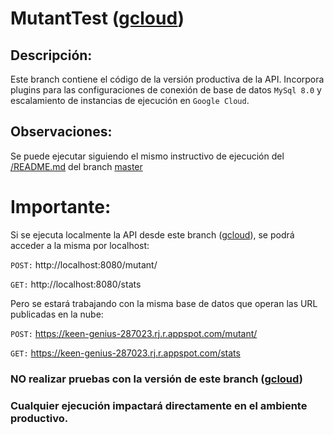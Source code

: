 # MutantTest ([gcloud](https://github.com/jcipolatti/MutantTest/tree/gcloud))

## Descripción:
Este branch contiene el código de la versión productiva de la API. Incorpora plugins para las configuraciones de conexión de base de datos `MySql 8.0` y escalamiento de instancias de ejecución en `Google Cloud`.

## Observaciones:
Se puede ejecutar siguiendo el mismo instructivo de ejecución del [/README.md](https://github.com/jcipolatti/MutantTest/blob/master/README.md) del branch [master](https://github.com/jcipolatti/MutantTest)

# Importante:

Si se ejecuta localmente la API desde este branch ([gcloud](https://github.com/jcipolatti/MutantTest/tree/gcloud)), se podrá acceder a la misma por localhost:

`POST:` http://localhost:8080/mutant/

`GET:` http://localhost:8080/stats

Pero se estará trabajando con la misma base de datos que operan las URL publicadas en la nube:

`POST:` https://keen-genius-287023.rj.r.appspot.com/mutant/

`GET:` https://keen-genius-287023.rj.r.appspot.com/stats

### NO realizar pruebas con la versión de este branch ([gcloud](https://github.com/jcipolatti/MutantTest/tree/gcloud))
### Cualquier ejecución impactará directamente en el ambiente productivo.
